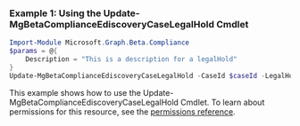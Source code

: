 ### Example 1: Using the Update-MgBetaComplianceEdiscoveryCaseLegalHold Cmdlet
```powershell
Import-Module Microsoft.Graph.Beta.Compliance
$params = @{
	Description = "This is a description for a legalHold"
}
Update-MgBetaComplianceEdiscoveryCaseLegalHold -CaseId $caseId -LegalHoldId $legalHoldId -BodyParameter $params
```
This example shows how to use the Update-MgBetaComplianceEdiscoveryCaseLegalHold Cmdlet.
To learn about permissions for this resource, see the [permissions reference](/graph/permissions-reference).
